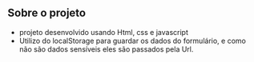 ## Sobre o projeto
- projeto desenvolvido usando Html, css e javascript
- Utilizo do localStorage para guardar os dados do formulário, e como não são dados sensíveis eles são passados pela Url.
